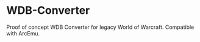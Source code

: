 # WDB-Converter
Proof of concept WDB Converter for legacy World of Warcraft. Compatible with ArcEmu.
